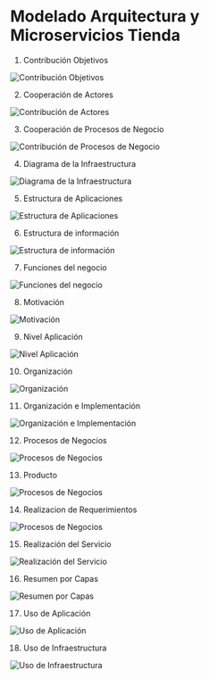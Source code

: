 # Modelado Arquitectura y Microservicios Tienda

  1. Contribución Objetivos
  
  ![Contribución Objetivos](/Modelo%20Arquitectonico/1.%20Contribucion%20Objetivos.PNG) 
  
  
  2. Cooperación de Actores
  
  ![Contribución de Actores](/Modelo%20Arquitectonico/2.%20Cooperacion%20de%20actores.PNG) 
  
  
   3. Cooperación de Procesos de Negocio
  
  ![Contribución de Procesos de Negocio](/Modelo%20Arquitectonico/3.%20Cooperacion%20de%20procesos%20de%20negocio.PNG) 
  
  
   4. Diagrama de la Infraestructura
  
  ![Diagrama de la Infraestructura](/Modelo%20Arquitectonico/4.%20Diagrama%20de%20la%20infraestructura.PNG) 
  
  
  5. Estructura de Aplicaciones
  
  ![Estructura de Aplicaciones](/Modelo%20Arquitectonico/5.%20Estructura%20de%20aplicaciones.PNG) 


  6. Estructura de información
  
  ![Estructura de información](/Modelo%20Arquitectonico/6.%20Estructura%20de%20informacion.PNG) 
  
  
  7. Funciones del negocio
  
  ![Funciones del negocio](/Modelo%20Arquitectonico/7.%20Funciones%20del%20negocio.PNG)
  
  
  8. Motivación
  
  ![Motivación](/Modelo%20Arquitectonico/8.%20Motivacion.PNG)  
  
  
  9. Nivel Aplicación
  
  ![Nivel Aplicación](/Modelo%20Arquitectonico/9.%20Nivel%20aplicacion.PNG)  
  
  
  10. Organización
  
  ![Organización](/Modelo%20Arquitectonico/10.%20Organizacion.PNG)  


  11. Organización e Implementación
  
  ![Organización e Implementación](/Modelo%20Arquitectonico/11.%20Organizacion%20e%20implementacion.PNG) 


  12. Procesos de Negocios
  
  ![Procesos de Negocios](/Modelo%20Arquitectonico/12.%20Procesos%20de%20negocios.PNG) 
  
  
  13. Producto
  
  ![Procesos de Negocios](/Modelo%20Arquitectonico/13.%20Producto.PNG) 
  
  
  14. Realizacion de Requerimientos
  
  ![Procesos de Negocios](/Modelo%20Arquitectonico/14.%20Realizacion%20de%20requerimientos.PNG) 
  
  
  15. Realización del Servicio
  
  ![Realización del Servicio](/Modelo%20Arquitectonico/15.%20Realizacion%20del%20servicio.PNG) 
  
  
  16. Resumen por Capas
  
  ![Resumen por Capas](/Modelo%20Arquitectonico/16.%20Resumen%20por%20capas.PNG)
  
   
   17. Uso de Aplicación
  
  ![Uso de Aplicación](/Modelo%20Arquitectonico/17.%20Uso%20de%20aplicacion.PNG)
  
  
  18. Uso de Infraestructura
  
  ![Uso de Infraestructura](/Modelo%20Arquitectonico/18.%20Uso%20de%20infraestructura.PNG)




